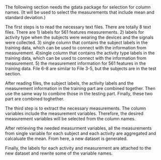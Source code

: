 

The following section needs the gdata package for selection for column names. (It will be used to select the measurements that include mean and standard deviation.)

The first steps is to read the necessary text files. There are totally 8 text files. There are 1) labels for 561 features measurements. 2) labels for activity type when the subjects were wearing the devices and the signals were collected. 3) single column that contains the subject labels in the training data, which can be used to connect with the information from measurement. 4)single column that contains the activity type labels in the training data, which can be used to connect with the information from measurement. 5) the measurement information for 561 features in the training data. File 6-8 are similar to File 3-5, but the subjects are in the test section.

After reading files, the subject labels, the activity labels and the measurement information in the training part are combined together. Then use the same way to combine those in the testing part. Finally, these two part are combined toghether.

The third step is to extract the necessary measurements. The column variables include the measurement variables. Therefore, the desired measurement variables will be selected from the column names.

After retrieving the needed measurment variables, all the measurements from single variable for each subject and each activity are aggregated and calcaluate the mean. From here, a new dataset is generated.

Finally, the labels for each activity and measurement are attached to the new dataset and rewrite some of the variable names. 
